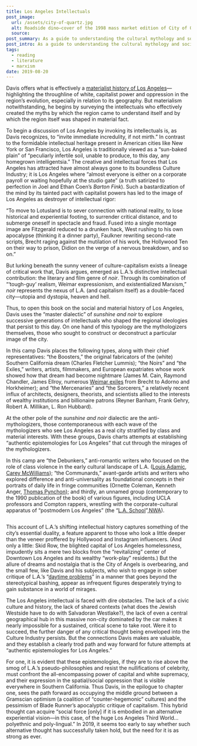 ```yaml
---
title: Los Angeles Intellectuals
post_image:
  url: /assets/city-of-quartz.jpg
  alt: Roadside dino—cover of the 1998 mass market edition of City of Quartz.
  source:
post_summary: As a guide to understanding the cultural mythology and socio-geographical history of the singular American city that represents both “the utopia and dystopia for advanced capitalism,” there is none more incisive than Mike Davis’ <em>City of Quartz</em>.
post_intro: As a guide to understanding the cultural mythology and socio-geographical history of the singular American city that represents both “the utopia and dystopia for advanced capitalism,” there is none more incisive than Mike Davis’ <em>City of Quartz</em>, a tour de force which offers perhaps the definitive account of the land “<a href="https://www.zocalopublicsquare.org/2016/02/11/meet-the-toughest-mountains-in-california/ideas/connecting-california/" target="_blank">south of the Tehachapis</a>” even 30 years after its first printing.
tags:
  - reading
  - literature
  - marxism
date: 2019-08-20
---
```


Davis offers what is effectively a <a href="https://www.versobooks.com/books/2762-city-of-quartz" target="_blank">materialist history of Los Angeles</a>—highlighting the throughline of white, capitalist power and oppression in the region’s evolution, especially in relation to its geography. But materialism notwithstanding, he begins by surveying the intellectuals who effectively created the myths by which the region came to understand itself and by which the region itself was shaped in material fact.

To begin a discussion of Los Angeles by invoking its intellectuals is, as Davis recognizes, to “invite immediate incredulity, if not mirth.” In contrast to the formidable intellectual heritage present in American cities like New York or San Francisco, Los Angeles is traditionally viewed as a “sun-baked plain” of “peculiarly infertile soil, unable to produce, to this day, any homegrown intelligentsia.” The creative and intellectual forces that Los Angeles has attracted have almost always gone to its boundless Culture Industry; it is Los Angeles where “almost everyone is either on a corporate payroll or waiting hopefully at the studio gate” (a truth satirized to perfection in Joel and Ethan Coen’s _Barton Fink_). Such a bastardization of the mind by its tainted pact with capitalist powers has led to the image of Los Angeles as destroyer of intellectual rigor:

<div class="blockquote">“To move to Lotusland is to sever connection with national reality, to lose historical and experiential footing, to surrender critical distance, and to submerge oneself in spectacle and fraud. Fused into a single montage image are Fitzgerald reduced to a drunken hack, West rushing to his own apocalypse (thinking it a dinner party), Faulkner rewriting second-rate scripts, Brecht raging against the mutilation of his work, the Hollywood Ten on their way to prison, Didion on the verge of a nervous breakdown, and so on.”</div>

But lurking beneath the sunny veneer of culture-capitalism exists a lineage of critical work that, Davis argues, emerged as L.A.’s distinctive intellectual contribution: the literary and film genre of _noir_. Through its combination of “‘tough-guy’ realism, Weimar expressionism, and existentialized Marxism,” _noir_ represents the nexus of L.A. (and capitalism itself) as a double-faced city—utopia and dystopia, heaven and hell.

Thus, to open this book on the social and material history of Los Angeles, Davis uses the “master dialectic” of _sunshine and noir_ to explore successive generations of intellectuals who shaped the regional ideologies that persist to this day. On one hand of this typology are the mythologizers themselves, those who sought to construct or deconstruct a particular image of the city.

In this camp Davis places the following types, along with their chief representatives: “the Boosters,” the original fabricators of the (white) Southern California dream (Charles Fletcher Lummis); “the Noirs” and “the Exiles,” writers, artists, filmmakers, and European expatriates whose work showed how that dream had become nightmare (James M. Cain, Raymond Chandler, James Ellroy, numerous <a href="https://www.ucpress.edu/book/9780520257955/weimar-on-the-pacific" target="_blank">Weimar exiles</a> from Brecht to Adorno and Horkheimer); and “the Mercenaries” and “the Sorcerers,” a relatively recent influx of architects, designers, theorists, and scientists allied to the interests of wealthy institutions and billionaire patrons (Reyner Banham, Frank Gehry, Robert A. Millikan, L. Ron Hubbard).

At the other pole of the _sunshine and noir_ dialectic are the anti-mythologizers, those contemporaneous with each wave of the mythologizers who see Los Angeles as a real city stratified by class and material interests. With these groups, Davis charts attempts at establishing “authentic epistemologies for Los Angeles” that cut through the mirages of the mythologizers.

In this camp are “the Debunkers,” anti-romantic writers who focused on the role of class violence in the early cultural landscape of L.A. (<a href="https://www.amazon.com/Dynamite-Story-Class-Violence-America/dp/1904859747" target="_blank">Louis Adamic</a>, <a href="https://www.goodreads.com/book/show/117021.Southern_California?from_search=true" target="_blank">Carey McWilliams</a>); “the Communards,” avant-garde artists and writers who explored difference and anti-universality as foundational concepts in their portraits of daily life in fringe communities (Ornette Coleman, Kenneth Anger, <a href="https://www.wired.com/2009/07/unofficial-thomas-pynchon-guide-los-angeles/" target="_blank">Thomas Pynchon</a>); and thirdly, an unnamed group (contemporary to the 1990 publication of the book) of various figures, including UCLA professors and Compton rappers, wrestling with the corporate-cultural apparatus of “postmodern Los Angeles” (the “<a href="https://en.wikipedia.org/wiki/Los_Angeles_School" target="_blank">L.A. School</a>”,<a href="https://www.youtube.com/watch?v=c5fts7bj-so" target="_blank">NWA</a>).

<img>

This account of L.A.’s shifting intellectual history captures something of the city’s essential duality, a feature apparent to those who look a little deeper than the veneer proffered by Hollywood and Instagram influencers. (And only a little: Skid Row, the blighted capital of Los Angeles homelessness, impudently sits a mere two blocks from the “revitalizing” center of Downtown Los Angeles and its wealthy “work-play” residents.) But the allure of dreams and nostalgia that is the City of Angels is overbearing, and the small few, like Davis and his subjects, who wish to engage in sober critique of L.A.’s “<a href="https://www.latimes.com/la-bk-mike-davis-1990-12-09-story.html" target="_blank">daytime problems</a>” in a manner that goes beyond the stereotypical bashing, appear as infrequent figures desperately trying to gain substance in a world of mirages.

The Los Angeles intellectual is faced with dire obstacles. The lack of a civic culture and history, the lack of shared contexts (what does the Jewish Westside have to do with Salvadoran Westlake?), the lack of even a central geographical hub in this massive non-city dominated by the car makes it nearly impossible for a sustained, critical scene to take root. Were it to succeed, the further danger of any critical thought being enveloped into the Culture Industry persists. But the connections Davis makes are valuable, and they establish a clearly trod path and way forward for future attempts at “authentic epistemologies for Los Angeles.”

For one, it is evident that these epistemologies, if they are to rise above the smog of L.A.’s pseudo-philosophies and resist the nullifications of celebrity, must confront the all-encompassing power of capital and white supremacy, and their expression in the spatial/social oppression that is visible everywhere in Southern California. Thus Davis, in the epilogue to chapter one, sees the path forward as occupying the middle ground between a Gramscian optimism (a coalition of “counter-hegemonic” cultures) and the pessimism of Blade Runner’s apocalyptic critique of capitalism. This hybrid thought can acquire “social force [only] if it is embodied in an alternative experiential vision—in this case, of the huge Los Angeles Third World…polyethnic and poly-lingual.” In 2019, it seems too early to say whether such alternative thought has successfully taken hold, but the need for it is as strong as ever.
